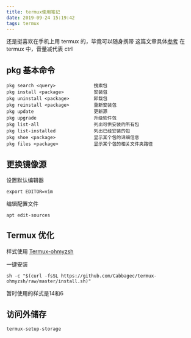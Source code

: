 ```yaml
---
title: termux使用笔记
date: 2019-09-24 15:19:42
tags: termux
---
```

还是挺喜欢在手机上用 termux 的，毕竟可以随身携带
这篇文章具体[参考](https://blog.csdn.net/qq_42471423/article/details/90582792)
在 termux 中，音量减代表 ctrl

## pkg 基本命令

```
pkg search <query>              搜索包
pkg install <package>           安装包
pkg uninstall <package>         卸载包
pkg reinstall <package>         重新安装包
pkg update                      更新源
pkg upgrade                     升级软件包
pkg list-all                    列出可供安装的所有包
pkg list-installed              列出已经安装的包
pkg shoe <package>              显示某个包的详细信息
pkg files <package>             显示某个包的相关文件夹路径
```

## 更换镜像源

设置默认编辑器

```
export EDITOR=vim
```

编辑配置文件

```
apt edit-sources
```

## Termux 优化

样式使用 [Termux-ohmyzsh](https://github.com/Cabbagec/termux-ohmyzsh)

一键安装

```
sh -c "$(curl -fsSL https://github.com/Cabbagec/termux-ohmyzsh/raw/master/install.sh)"
```

暂时使用的样式是14和6

## 访问外储存

```
termux-setup-storage
```

